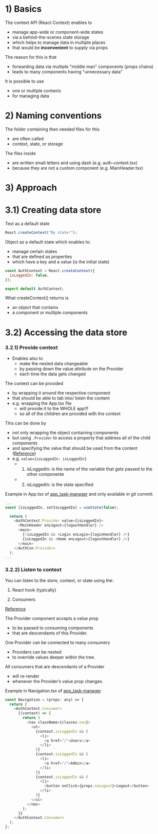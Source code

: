 # 1) Basics

The context API (React Context) enables to

- manage app-wide or component-wide states
- via a behind-the-scenes state storage
- which helps to manage data in multiple places
- that would be **inconvenient** to supply via props

The reason for this is that

- forwarding data via multiple "middle man" components (props chains)
- leads to many components having "unnecessary data"

It is possible to use

- one or multiple contexts
- for managing data

# 2) Naming conventions

The folder containing then needed files for this

- are often called
- context, state, or storage

The files inside

- are written small letters and using dash (e.g. auth-context.tsx)
- because they are not a custom component (e.g. MainHeader.tsx)

# 3) Approach

# 3.1) Creating data store

Text as a default state

```javascript
React.createContext("My state!");
```

Object as a default state which enables to:

- manage certain states
- that are defined as properties
- which have a key and a value (is the initial state)

```javascript
const AuthContext = React.createContext({
  isLoggedIn: false,
});

export default AuthContext;
```

What createContext() returns is

- an object that contains
- a component or multiple components

# 3.2) Accessing the data store

### 3.2.1) Provide context

- Enables also to
  - make the nested data changeable
  - by passing down the value attribute on the Provider
  - each time the data gets changed

The context can be provided

- by wrapping it around the respective component
- that should be able to tab into/ listen the content
- e.g. wrapping the App.tsx file
  - will provide it to the WHOLE app!!!
  - so all of the children are provided with the context

This can be done by

- not only wrapping the object containing components
- but using `.Provider` to access a property that address all of the child components
- and specifying the value that should be used from the content ([Reference](https://de.reactjs.org/docs/context.html))
- e.g. `value={isLoggedIn: isLoggedIn}`
  - 1. isLoggedIn: is the name of the variable that gets passed to the other componente
  - 2. isLoggedIn: is the state specified

Example in App.tsx of [app_task-manager](../4_useEffect-useEffect-reducers-contextApi/app_task-manager/src/App.tsx) and only available in git commit: []()

```javascript
...
const [isLoggedIn, setIsLoggedIn] = useState(false);

  return (
    <AuthContext.Provider value={isLoggedIn}>
      <MainHeader onLogout={logoutHandler} />
      <main>
        {!isLoggedIn && <Login onLogin={loginHandler} />}
        {isLoggedIn && <Home onLogout={logoutHandler} />}
      </main>
    </AuthCon.Provider>
  );
...
```

### 3.2.2) Listen to context

You can listen to the store, context, or state using the:

1. React hook (typically)



2. Consumers

[Reference](https://reactjs.org/docs/context.html#contextconsumer)

The Provider component accepts a value prop
- to be passed to consuming components
- that are descendants of this Provider.

One Provider can be connected to many consumers
- Providers can be nested
- to override values deeper within the tree.

All consumers that are descendants of a Provider
- will re-render
- whenever the Provider’s value prop changes.

Example in Navigation.tsx of [app_task-manager](../4_useEffect-useEffect-reducers-contextApi/app_task-manager/src/App.tsx)

```javascript
const Navigation = (props: any) => {
  return (
    <AuthContext.Consumer>
      {(context) => {
        return (
          <nav className={classes.nav}>
            <ul>
              {context.isLoggedIn && (
                <li>
                  <a href="/">Users</a>
                </li>
              )}
              {context.isLoggedIn && (
                <li>
                  <a href="/">Admin</a>
                </li>
              )}
              {context.isLoggedIn && (
                <li>
                  <button onClick={props.onLogout}>Logout</button>
                </li>
              )}
            </ul>
          </nav>
        );
      }}
    </AuthContext.Consumer>
  );
};
```
